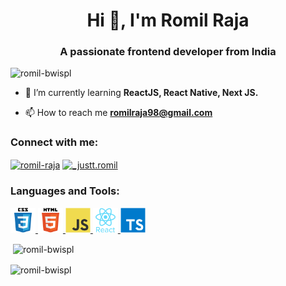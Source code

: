 <h1 align="center">Hi 👋, I'm Romil Raja</h1>
<h3 align="center">A passionate frontend developer from India</h3>

<p align="left"> <img src="https://komarev.com/ghpvc/?username=romil-bwispl&label=Profile%20views&color=0e75b6&style=flat" alt="romil-bwispl" /> </p>

- 🌱 I’m currently learning **ReactJS, React Native, Next JS.**

- 📫 How to reach me **romilraja98@gmail.com**

<h3 align="left">Connect with me:</h3>
<p align="left">
<a href="https://linkedin.com/in/romil-raja" target="blank"><img align="center" src="https://raw.githubusercontent.com/rahuldkjain/github-profile-readme-generator/master/src/images/icons/Social/linked-in-alt.svg" alt="romil-raja" height="30" width="40" /></a>
<a href="https://instagram.com/_justt.romil" target="blank"><img align="center" src="https://raw.githubusercontent.com/rahuldkjain/github-profile-readme-generator/master/src/images/icons/Social/instagram.svg" alt="_justt.romil" height="30" width="40" /></a>
</p>

<h3 align="left">Languages and Tools:</h3>
<p align="left"> <a href="https://www.w3schools.com/css/" target="_blank" rel="noreferrer"> <img src="https://raw.githubusercontent.com/devicons/devicon/master/icons/css3/css3-original-wordmark.svg" alt="css3" width="40" height="40"/> </a> <a href="https://www.w3.org/html/" target="_blank" rel="noreferrer"> <img src="https://raw.githubusercontent.com/devicons/devicon/master/icons/html5/html5-original-wordmark.svg" alt="html5" width="40" height="40"/> </a> <a href="https://developer.mozilla.org/en-US/docs/Web/JavaScript" target="_blank" rel="noreferrer"> <img src="https://raw.githubusercontent.com/devicons/devicon/master/icons/javascript/javascript-original.svg" alt="javascript" width="40" height="40"/> </a> <a href="https://reactjs.org/" target="_blank" rel="noreferrer"> <img src="https://raw.githubusercontent.com/devicons/devicon/master/icons/react/react-original-wordmark.svg" alt="react" width="40" height="40"/> </a> <a href="https://www.typescriptlang.org/" target="_blank" rel="noreferrer"> <img src="https://raw.githubusercontent.com/devicons/devicon/master/icons/typescript/typescript-original.svg" alt="typescript" width="40" height="40"/> </a> </p>

<p>&nbsp;<img align="center" src="https://github-readme-stats.vercel.app/api?username=romil-bwispl&show_icons=true&locale=en" alt="romil-bwispl" /></p>

<p><img align="center" src="https://github-readme-streak-stats.herokuapp.com/?user=romil-bwispl&" alt="romil-bwispl" /></p>
